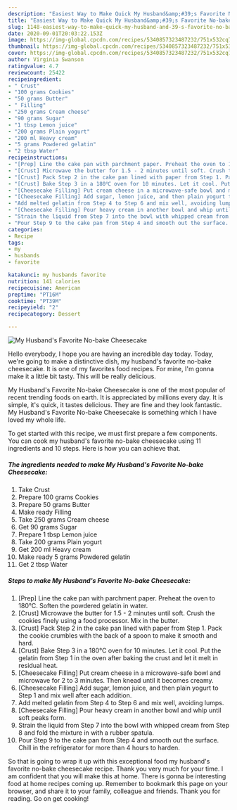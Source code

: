 ```yaml
---
description: "Easiest Way to Make Quick My Husband&amp;#39;s Favorite No-bake Cheesecake"
title: "Easiest Way to Make Quick My Husband&amp;#39;s Favorite No-bake Cheesecake"
slug: 1148-easiest-way-to-make-quick-my-husband-and-39-s-favorite-no-bake-cheesecake
date: 2020-09-01T20:03:22.153Z
image: https://img-global.cpcdn.com/recipes/5340857323487232/751x532cq70/my-husbands-favorite-no-bake-cheesecake-recipe-main-photo.jpg
thumbnail: https://img-global.cpcdn.com/recipes/5340857323487232/751x532cq70/my-husbands-favorite-no-bake-cheesecake-recipe-main-photo.jpg
cover: https://img-global.cpcdn.com/recipes/5340857323487232/751x532cq70/my-husbands-favorite-no-bake-cheesecake-recipe-main-photo.jpg
author: Virginia Swanson
ratingvalue: 4.7
reviewcount: 25422
recipeingredient:
- " Crust"
- "100 grams Cookies"
- "50 grams Butter"
- " Filling"
- "250 grams Cream cheese"
- "90 grams Sugar"
- "1 tbsp Lemon juice"
- "200 grams Plain yogurt"
- "200 ml Heavy cream"
- "5 grams Powdered gelatin"
- "2 tbsp Water"
recipeinstructions:
- "[Prep] Line the cake pan with parchment paper. Preheat the oven to 180℃. Soften the powdered gelatin in water."
- "[Crust] Microwave the butter for 1.5 - 2 minutes until soft. Crush the cookies finely using a food processor. Mix in the butter."
- "[Crust] Pack Step 2 in the cake pan lined with paper from Step 1. Pack the cookie crumbles with the back of a spoon to make it smooth and hard."
- "[Crust] Bake Step 3 in a 180℃ oven for 10 minutes. Let it cool. Put the gelatin from Step 1 in the oven after baking the crust and let it melt in residual heat."
- "[Cheesecake Filling] Put cream cheese in a microwave-safe bowl and microwave for 2 to 3 minutes. Then knead until it becomes creamy."
- "[Cheesecake Filling] Add sugar, lemon juice, and then plain yogurt to Step 1 and mix well after each addition."
- "Add melted gelatin from Step 4 to Step 6 and mix well, avoiding lumps."
- "[Cheesecake Filling] Pour heavy cream in another bowl and whip until soft peaks form."
- "Strain the liquid from Step 7 into the bowl with whipped cream from Step 8 and fold the mixture in with a rubber spatula."
- "Pour Step 9 to the cake pan from Step 4 and smooth out the surface. Chill in the refrigerator for more than 4 hours to harden."
categories:
- Recipe
tags:
- my
- husbands
- favorite

katakunci: my husbands favorite 
nutrition: 141 calories
recipecuisine: American
preptime: "PT16M"
cooktime: "PT39M"
recipeyield: "2"
recipecategory: Dessert

---
```



![My Husband&#39;s Favorite No-bake Cheesecake](https://img-global.cpcdn.com/recipes/5340857323487232/751x532cq70/my-husbands-favorite-no-bake-cheesecake-recipe-main-photo.jpg)

Hello everybody, I hope you are having an incredible day today. Today, we're going to make a distinctive dish, my husband&#39;s favorite no-bake cheesecake. It is one of my favorites food recipes. For mine, I'm gonna make it a little bit tasty. This will be really delicious.



My Husband&#39;s Favorite No-bake Cheesecake is one of the most popular of recent trending foods on earth. It is appreciated by millions every day. It is simple, it's quick, it tastes delicious. They are fine and they look fantastic. My Husband&#39;s Favorite No-bake Cheesecake is something which I have loved my whole life.


To get started with this recipe, we must first prepare a few components. You can cook my husband&#39;s favorite no-bake cheesecake using 11 ingredients and 10 steps. Here is how you can achieve that.

<!--inarticleads1-->

##### The ingredients needed to make My Husband&#39;s Favorite No-bake Cheesecake:

1. Take  Crust
1. Prepare 100 grams Cookies
1. Prepare 50 grams Butter
1. Make ready  Filling
1. Take 250 grams Cream cheese
1. Get 90 grams Sugar
1. Prepare 1 tbsp Lemon juice
1. Take 200 grams Plain yogurt
1. Get 200 ml Heavy cream
1. Make ready 5 grams Powdered gelatin
1. Get 2 tbsp Water




<!--inarticleads2-->

##### Steps to make My Husband&#39;s Favorite No-bake Cheesecake:

1. [Prep] Line the cake pan with parchment paper. Preheat the oven to 180℃. Soften the powdered gelatin in water.
1. [Crust] Microwave the butter for 1.5 - 2 minutes until soft. Crush the cookies finely using a food processor. Mix in the butter.
1. [Crust] Pack Step 2 in the cake pan lined with paper from Step 1. Pack the cookie crumbles with the back of a spoon to make it smooth and hard.
1. [Crust] Bake Step 3 in a 180℃ oven for 10 minutes. Let it cool. Put the gelatin from Step 1 in the oven after baking the crust and let it melt in residual heat.
1. [Cheesecake Filling] Put cream cheese in a microwave-safe bowl and microwave for 2 to 3 minutes. Then knead until it becomes creamy.
1. [Cheesecake Filling] Add sugar, lemon juice, and then plain yogurt to Step 1 and mix well after each addition.
1. Add melted gelatin from Step 4 to Step 6 and mix well, avoiding lumps.
1. [Cheesecake Filling] Pour heavy cream in another bowl and whip until soft peaks form.
1. Strain the liquid from Step 7 into the bowl with whipped cream from Step 8 and fold the mixture in with a rubber spatula.
1. Pour Step 9 to the cake pan from Step 4 and smooth out the surface. Chill in the refrigerator for more than 4 hours to harden.




So that is going to wrap it up with this exceptional food my husband&#39;s favorite no-bake cheesecake recipe. Thank you very much for your time. I am confident that you will make this at home. There is gonna be interesting food at home recipes coming up. Remember to bookmark this page on your browser, and share it to your family, colleague and friends. Thank you for reading. Go on get cooking!
